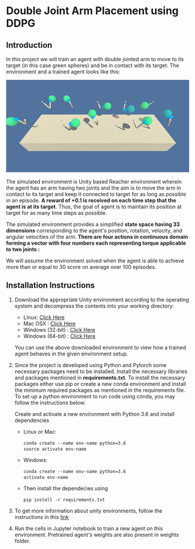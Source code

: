 # Double Joint Arm Placement using DDPG

## Introduction

In this project we will train an agent with double jointed arm to move to its target (in this case green spheres) and be in contact with its target.
The environment and a trained agent looks like this:

![Alt Text](images/reacher.gif)


The simulated environment is Unity based Reacher environment wherein the agent has an arm having two joints and the aim is to move the arm in contact to its target and keep it connected to target for as long as possible in an episode.
**A reward of +0.1 is received on each time step that the agent is at its target**. Thus, the goal of agent is to maintain its position at target for as many time steps as possible.

The simulated environment provides a simplified **state space having 33 dimensions** corresponding to the agent's position, rotation, velocity, and angular velocities of the arm. **There are four actions in continuous domain forming a vector with four numbers each representing torque applicable to two joints :**


We will assume the environment solved when the agent is able to achieve more than or equal to 30 score on average over 100 episodes.

## Installation Instructions

1. Download the appropriate Unity environment according to the operating system and decompress the contents into your working directory:
    - Linux: [Click Here](https://s3-us-west-1.amazonaws.com/udacity-drlnd/P2/Reacher/one_agent/Reacher_Linux.zip)
    - Mac OSX : [Click Here](https://s3-us-west-1.amazonaws.com/udacity-drlnd/P2/Reacher/one_agent/Reacher.app.zip)
    - Windows (32-bit) : [Click Here](https://s3-us-west-1.amazonaws.com/udacity-drlnd/P2/Reacher/one_agent/Reacher_Windows_x86.zip)
    - Windows (64-bit) : [Click Here](https://s3-us-west-1.amazonaws.com/udacity-drlnd/P2/Reacher/one_agent/Reacher_Windows_x86_64.zip)
    
    You can use the above downloaded environment to view how a trained agent behaves in the given environment setup.

2. Since the project is developed using Python and Pytorch some necessary packages need to be installed. Install the necessary libraries and packages mentioned in **requirements.txt**. To install the necessary packages either use pip or create a new conda environment and install the minimum required packages as mentioned in the requirements file. To set up a python environment to run code using conda, you may follow the instructions below:

    Create and activate a new environment with Python 3.6 and install dependencies
    
    - Linux or Mac:
      ```
      conda create --name env-name python=3.6
      source activate env-name
      ```
    
    - Windows:
      ```
      conda create --name env-name python=3.6
      activate env-name
      ```
  
    - Then install the dependecies using 
      ```
      pip install -r requirements.txt
      ```
3. To get more information about unity environments, follow the instructions in this [link](https://github.com/Unity-Technologies/ml-agents/blob/master/docs/Installation.md)

4. Run the cells in Jupyter notebook to train a new agent on this environment. Pretrained agent's weights are also present in weights folder.

